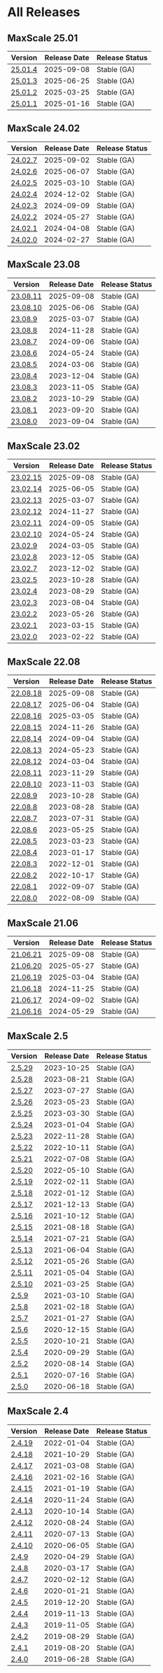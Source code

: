 # All Releases

## MaxScale 25.01

| Version                     | Release Date | Release Status |
| --------------------------- | ------------ | -------------- |
| [25.01.4](25.01/25.01.4.md) | 2025-09-08   | Stable (GA)    |
| [25.01.3](25.01/25.01.3.md) | 2025-06-25   | Stable (GA)    |
| [25.01.2](25.01/25.01.2.md) | 2025-03-25   | Stable (GA)    |
| [25.01.1](25.01/25.01.1.md) | 2025-01-16   | Stable (GA)    |

## MaxScale 24.02

| Version                     | Release Date | Release Status |
| --------------------------- | ------------ | -------------- |
| [24.02.7](24.02/24.02.7.md) | 2025-09-02   | Stable (GA)    |
| [24.02.6](24.02/24.02.6.md) | 2025-06-07   | Stable (GA)    |
| [24.02.5](24.02/24.02.5.md) | 2025-03-10   | Stable (GA)    |
| [24.02.4](24.02/24.02.4.md) | 2024-12-02   | Stable (GA)    |
| [24.02.3](24.02/24.02.3.md) | 2024-09-09   | Stable (GA)    |
| [24.02.2](24.02/24.02.2.md) | 2024-05-27   | Stable (GA)    |
| [24.02.1](24.02/24.02.1.md) | 2024-04-08   | Stable (GA)    |
| [24.02.0](24.02/24.02.0.md) | 2024-02-27   | Stable (GA)    |

## MaxScale 23.08

| Version                       | Release Date | Release Status |
| ----------------------------- | ------------ | -------------- |
| [23.08.11](23.08/23.08.11.md) | 2025-09-08   | Stable (GA)    |
| [23.08.10](23.08/23.08.10.md) | 2025-06-06   | Stable (GA)    |
| [23.08.9](23.08/23.08.9.md)   | 2025-03-07   | Stable (GA)    |
| [23.08.8](23.08/23.08.8.md)   | 2024-11-28   | Stable (GA)    |
| [23.08.7](23.08/23.08.7.md)   | 2024-09-06   | Stable (GA)    |
| [23.08.6](23.08/23.08.6.md)   | 2024-05-24   | Stable (GA)    |
| [23.08.5](23.08/23.08.5.md)   | 2024-03-06   | Stable (GA)    |
| [23.08.4](23.08/23.08.4.md)   | 2023-12-04   | Stable (GA)    |
| [23.08.3](23.08/23.08.3.md)   | 2023-11-05   | Stable (GA)    |
| [23.08.2](23.08/23.08.2.md)   | 2023-10-29   | Stable (GA)    |
| [23.08.1](23.08/23.08.1.md)   | 2023-09-20   | Stable (GA)    |
| [23.08.0](23.08/23.08.0.md)   | 2023-09-04   | Stable (GA)    |

## MaxScale 23.02

| Version                                    | Release Date | Release Status |
| ------------------------------------------ | ------------ | -------------- |
| [23.02.15](23.02/23.02.15.md)              | 2025-09-08   | Stable (GA)    |
| [23.02.14](23.02/23.02.14.md)              | 2025-06-05   | Stable (GA)    |
| [23.02.13](23.02/23.02.13.md)              | 2025-03-07   | Stable (GA)    |
| [23.02.12](23.02/23.02.12.md)              | 2024-11-27   | Stable (GA)    |
| [23.02.11](23.02/23.02.11.md)              | 2024-09-05   | Stable (GA)    |
| [23.02.10](23.02/23.02.10.md)              | 2024-05-24   | Stable (GA)    |
| [23.02.9](23.02/23.02.9.md)                | 2024-03-05   | Stable (GA)    |
| [23.02.8](23.02/23.02.8.md)                | 2023-12-05   | Stable (GA)    |
| [23.02.7](23.02/23.02.7.md)                | 2023-12-02   | Stable (GA)    |
| [23.02.5](23.02/23.02.5.md)                | 2023-10-28   | Stable (GA)    |
| [23.02.4](23.02/23.02.4.md)                | 2023-08-29   | Stable (GA)    |
| [23.02.3](23.02/23.02.3.md)                | 2023-08-04   | Stable (GA)    |
| [23.02.2](../columnstore/23.02/23.02.2.md) | 2023-05-26   | Stable (GA)    |
| [23.02.1](23.02/23.02.1.md)                | 2023-03-15   | Stable (GA)    |
| [23.02.0](23.02/23.02.0.md)                | 2023-02-22   | Stable (GA)    |

## MaxScale 22.08

| Version                       | Release Date | Release Status |
| ----------------------------- | ------------ | -------------- |
| [22.08.18](22.08/22.08.18.md) | 2025-09-08   | Stable (GA)    |
| [22.08.17](22.08/22.08.17.md) | 2025-06-04   | Stable (GA)    |
| [22.08.16](22.08/22.08.16.md) | 2025-03-05   | Stable (GA)    |
| [22.08.15](22.08/22.08.15.md) | 2024-11-26   | Stable (GA)    |
| [22.08.14](22.08/22.08.14.md) | 2024-09-04   | Stable (GA)    |
| [22.08.13](22.08/22.08.13.md) | 2024-05-23   | Stable (GA)    |
| [22.08.12](22.08/22.08.12.md) | 2024-03-04   | Stable (GA)    |
| [22.08.11](22.08/22.08.11.md) | 2023-11-29   | Stable (GA)    |
| [22.08.10](22.08/22.08.10.md) | 2023-11-03   | Stable (GA)    |
| [22.08.9](22.08/22.08.9.md)   | 2023-10-28   | Stable (GA)    |
| [22.08.8](22.08/22.08.8.md)   | 2023-08-28   | Stable (GA)    |
| [22.08.7](22.08/22.08.7.md)   | 2023-07-31   | Stable (GA)    |
| [22.08.6](22.08/22.08.6.md)   | 2023-05-25   | Stable (GA)    |
| [22.08.5](22.08/22.08.5.md)   | 2023-03-23   | Stable (GA)    |
| [22.08.4](22.08/22.08.4.md)   | 2023-01-17   | Stable (GA)    |
| [22.08.3](22.08/22.08.17.md)  | 2022-12-01   | Stable (GA)    |
| [22.08.2](22.08/22.08.18.md)  | 2022-10-17   | Stable (GA)    |
| [22.08.1](22.08/22.08.18.md)  | 2022-09-07   | Stable (GA)    |
| [22.08.0](23.08/23.08.0.md)   | 2022-08-09   | Stable (GA)    |

## MaxScale 21.06

| Version                       | Release Date | Release Status |
| ----------------------------- | ------------ | -------------- |
| [21.06.21](21.06/21.06.21.md) | 2025-09-08   | Stable (GA)    |
| [21.06.20](21.06/21.06.20.md) | 2025-05-27   | Stable (GA)    |
| [21.06.19](21.06/21.06.19.md) | 2025-03-04   | Stable (GA)    |
| [21.06.18](21.06/21.06.18.md) | 2024-11-25   | Stable (GA)    |
| [21.06.17](21.06/21.06.17.md) | 2024-09-02   | Stable (GA)    |
| [21.06.16](21.06/21.06.16.md) | 2024-05-29   | Stable (GA)    |

## MaxScale 2.5

| Version                                              | Release Date | Release Status |
| ---------------------------------------------------- | ------------ | -------------- |
| [2.5.29](old-releases/2.5/2.5.29.md)                 | 2023-10-25   | Stable (GA)    |
| [2.5.28](old-releases/2.5/2.5.28.md)                 | 2023-08-21   | Stable (GA)    |
| [2.5.27](old-releases/2.5/2.5.27.md)                 | 2023-07-27   | Stable (GA)    |
| [2.5.26](old-releases/2.5/2.5.26.md)                 | 2023-05-23   | Stable (GA)    |
| [2.5.25](old-releases/2.5/2.5.25.md)                 | 2023-03-30   | Stable (GA)    |
| [2.5.24](old-releases/2.5/2.5.24.md)                 | 2023-01-04   | Stable (GA)    |
| [2.5.23](old-releases/2.5/2.5.23.md)                 | 2022-11-28   | Stable (GA)    |
| [2.5.22](old-releases/2.5/2.5.22.md)                 | 2022-10-11   | Stable (GA)    |
| [2.5.21](old-releases/2.5/2.5.21.md)                 | 2022-07-08   | Stable (GA)    |
| [2.5.20](old-releases/2.5/2.5.20.md)                 | 2022-05-10   | Stable (GA)    |
| [2.5.19](old-releases/2.5/2.5.19.md)                 | 2022-02-11   | Stable (GA)    |
| [2.5.18](old-releases/2.5/2.5.18.md)                 | 2022-01-12   | Stable (GA)    |
| [2.5.17](old-releases/2.5/2.5.17.md)                 | 2021-12-13   | Stable (GA)    |
| [2.5.16](old-releases/2.5/2.5.16.md)                 | 2021-10-12   | Stable (GA)    |
| [2.5.15](old-releases/2.5/2.5.15.md)                 | 2021-08-18   | Stable (GA)    |
| [2.5.14](old-releases/2.5/2.5.14.md)                 | 2021-07-21   | Stable (GA)    |
| [2.5.13](old-releases/2.5/2.5.13.md)                 | 2021-06-04   | Stable (GA)    |
| [2.5.12](old-releases/2.5/2.5.12.md)                 | 2021-05-26   | Stable (GA)    |
| [2.5.11](../connectors/java/changelogs/2.5/2.5.1.md) | 2021-05-04   | Stable (GA)    |
| [2.5.10](old-releases/2.5/2.5.10.md)                 | 2021-03-25   | Stable (GA)    |
| [2.5.9](old-releases/2.5/2.5.9.md)                   | 2021-03-10   | Stable (GA)    |
| [2.5.8](old-releases/2.5/2.5.8.md)                   | 2021-02-18   | Stable (GA)    |
| [2.5.7](old-releases/2.5/2.5.7.md)                   | 2021-01-27   | Stable (GA)    |
| [2.5.6](old-releases/2.5/2.5.6.md)                   | 2020-12-15   | Stable (GA)    |
| [2.5.5](old-releases/2.5/2.5.5.md)                   | 2020-10-21   | Stable (GA)    |
| [2.5.4](old-releases/2.5/2.5.4.md)                   | 2020-09-29   | Stable (GA)    |
| [2.5.2](old-releases/2.5/2.5.2.md)                   | 2020-08-14   | Stable (GA)    |
| [2.5.1](old-releases/2.5/2.5.1.md)                   | 2020-07-16   | Stable (GA)    |
| [2.5.0](old-releases/2.5/2.5.0.md)                   | 2020-06-18   | Stable (GA)    |

## MaxScale 2.4

| Version                                                                                                                    | Release Date | Release Status |
| -------------------------------------------------------------------------------------------------------------------------- | ------------ | -------------- |
| [2.4.19](old-releases/2.4/2.4.19.md)                                                                                       | 2022-01-04   | Stable (GA)    |
| [2.4.18](old-releases/2.4/2.4.18.md)                                                                                       | 2021-10-29   | Stable (GA)    |
| [2.4.17](old-releases/2.4/2.4.17.md)                                                                                       | 2021-03-08   | Stable (GA)    |
| [2.4.16](old-releases/2.4/2.4.16.md)                                                                                       | 2021-02-16   | Stable (GA)    |
| [2.4.15](old-releases/2.4/2.4.15.md)                                                                                       | 2021-01-19   | Stable (GA)    |
| [2.4.14](old-releases/2.4/2.4.14.md)                                                                                       | 2020-11-24   | Stable (GA)    |
| [2.4.13](old-releases/2.4/2.4.13.md)                                                                                       | 2020-10-14   | Stable (GA)    |
| [2.4.12](old-releases/2.4/2.4.12.md)                                                                                       | 2020-08-24   | Stable (GA)    |
| [2.4.11](old-releases/2.4/2.4.11.md)                                                                                       | 2020-07-13   | Stable (GA)    |
| [2.4.10](old-releases/2.4/2.4.10.md)                                                                                       | 2020-06-05   | Stable (GA)    |
| [2.4.9](old-releases/2.4/2.4.9.md)                                                                                         | 2020-04-29   | Stable (GA)    |
| [2.4.8](old-releases/2.4/2.4.8.md)                                                                                         | 2020-03-17   | Stable (GA)    |
| [2.4.7](old-releases/2.4/2.4.7.md)                                                                                         | 2020-02-12   | Stable (GA)    |
| [2.4.6](old-releases/2.4/2.4.6.md)                                                                                         | 2020-01-21   | Stable (GA)    |
| [2.4.5](old-releases/2.4/2.4.5.md)                                                                                         | 2019-12-20   | Stable (GA)    |
| [2.4.4](old-releases/2.4/2.4.4.md)                                                                                         | 2019-11-13   | Stable (GA)    |
| [2.4.3](old-releases/2.4/2.4.3.md)                                                                                         | 2019-11-05   | Stable (GA)    |
| [2.4.2](old-releases/2.4/2.4.2.md)                                                                                         | 2019-08-29   | Stable (GA)    |
| [2.4.1](../connectors/node.js/changelogs/mariadb-connector-nodejs-2x-changelogs/mariadb-connector-nodejs-241-changelog.md) | 2019-08-20   | Stable (GA)    |
| [2.4.0](old-releases/2.4/2.4.1.md)                                                                                         | 2019-06-28   | Stable (GA)    |
